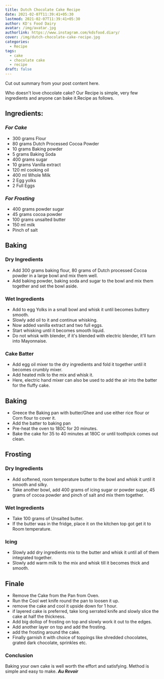 ```yaml
---
title: Dutch Chocolate Cake Recipe
date: 2021-02-07T11:39:41+05:30
lastmod: 2021-02-07T11:39:41+05:30
author: KD's Food Dairy
avatar: /img/avatar.jpg
authorlink: https://www.instagram.com/kdsfood.diary/
cover: /img/dutch-chocolate-cake-recipe.jpg
categories:
  - Recipe
tags:
  - cake
  - chocolate cake
  - recipe
draft: false
---
```


Cut out summary from your post content here.

<!--more-->

Who doesn't love chocolate cake? Our Recipe is simple, very few ingredients and anyone can bake it.Recipe as follows.

## **Ingredients:**

### *For Cake* 
  * 300 grams Flour
  * 80 grams  Dutch Processed Cocoa Powder
  * 10 grams Baking powder
  * 5 grams Baking Soda
  * 400 grams sugar
  * 10 grams Vanilla extract
  * 120 ml cooking oil
  * 400 ml Whole Milk
  * 2 Egg yolks
  * 2 Full Eggs

### *For Frosting*

  * 400 grams powder sugar
  * 45 grams cocoa powder
  * 100 grams unsalted butter
  * 150 ml milk
  * Pinch of salt

## **Baking**

### Dry Ingredients

  * Add 300 grams baking flour, 80 grams of Dutch processed Cocoa powder in a large bowl and mix them well. 
  * Add baking powder, baking soda and sugar to the bowl and mix them together and set the bowl aside. 

### Wet Ingredients

  * Add to egg Yolks in a small bowl and whisk it until becomes buttery smooth. 
  * Slowly add oil to it and continue whisking.
  * Now added vanilla extract and two full eggs.
  * Start whisking until it becomes smooth liquid. 
  * Do not whisk with blender, if it's blended with electric blender, it'll turn into Mayonnaise.

### Cake Batter
  * Add egg oil mixer to the dry ingredients and fold it together until it becomes crumbly mixer. 
  * Add heated milk to the mix and whisk it. 
  * Here, electric hand mixer can also be used to add the air into the batter for the fluffy cake.

## Baking
  * Greece the Baking pan with butter/Ghee and use either rice flour or Corn flour to cover it. 
  * Add the batter to baking pan
  * Pre-heat the oven to 180C for 20 minutes. 
  * Bake the cake for 35 to 40 minutes at 180C or until toothpick comes out clean. 

## Frosting

### Dry Ingredients
   
  * Add softened, room temperature butter to the bowl and whisk it until it smooth and silky. 
  * Take another bowl,  add 400 grams of icing sugar or powder sugar, 45 grams of cocoa powder and pinch of salt and mix them together. 

### Wet Ingredients

  * Take 100 grams of Unsalted butter. 
  * If the butter was in the fridge, place it on the kitchen top got get it to Room temperature.

### Icing

  * Slowly add dry ingredients mix to the butter and whisk it until all of them integrated together. 
  * Slowly add warm milk to the mix and whisk till it becomes thick and smooth. 

## Finale

  * Remove the Cake from the Pan from Oven. 
  * Run the Cool wet knife round the pan to loosen it up. 
  * remove the cake and cool it upside down for 1 hour. 
  * if layered cake is preferred, take long serrated knife and slowly slice the cake at half the thickness. 
  * Add big dollop of frosting on top and slowly work it out to the edges. 
  * Add another layer on top and add the frosting. 
  * add the frosting around the cake. 
  * Finally garnish it with choice of toppings like shredded chocolates, grated dark chocolate, sprinkles etc. 
  
### Conclusion

Baking your own cake is well worth the effort and satisfying. Method is simple and easy to make. ***Au Revoir***